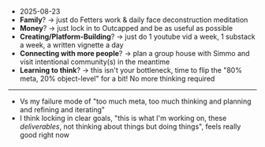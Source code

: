 - 2025-08-23
- **Family**? → just do Fetters work & daily face deconstruction meditation
- **Money**? → just lock in to Outcapped and be as useful as possible
- **Creating/Platform-Building**? → just do 1 youtube vid a week, 1 substack a week, a written vignette a day
- **Connecting with more people**? → plan a group house with Simmo and visit intentional community(s) in the meantime
- **Learning to think**? → this isn't your bottleneck, time to flip the "80% meta, 20% object-level" for a bit! No more thinking required

---

- Vs my failure mode of "too much meta, too much thinking and planning and refining and iterating"
- I think locking in clear goals, "this is what I'm working on, these *deliverables*, not thinking about things but doing things", feels really good right now
